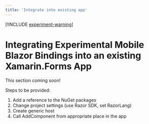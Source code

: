 ```yaml
---
title: 'Integrate into existing app'
---
```


[!INCLUDE [experiment-warning](../includes/experiment-warning.md)]

# Integrating Experimental Mobile Blazor Bindings into an existing Xamarin.Forms App

This section coming soon!

Steps to be provided:

1. Add a reference to the NuGet packages
1. Change project settings (use Razor SDK, set RazorLang)
1. Create generic host
1. Call AddComponent from appropriate place in the app
